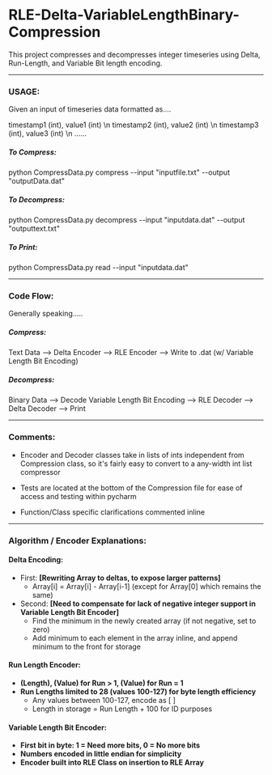 # RLE-Delta-VariableLengthBinary-Compression

This project compresses and decompresses integer timeseries using Delta, Run-Length, and Variable Bit length encoding. 

---

### USAGE: 
Given an input of timeseries data formatted as....

timestamp1 (int), value1 (int) \n
timestamp2 (int), value2 (int) \n
timestamp3 (int), value3 (int) \n
......
##### To Compress:
python CompressData.py compress --input "inputfile.txt" --output "outputData.dat"
##### To Decompress:
python CompressData.py decompress --input "inputdata.dat" --output "outputtext.txt"
##### To Print:
python CompressData.py read --input "inputdata.dat" 

-------------------------------------

### Code Flow: 
Generally speaking.....
##### Compress:
Text Data --> Delta Encoder --> RLE Encoder --> Write to .dat (w/ Variable Length Bit Encoding)
##### Decompress:
Binary Data --> Decode Variable Length Bit Encoding --> RLE Decoder --> Delta Decoder --> Print 


-------------------------------------

### Comments: 
- Encoder and Decoder classes take in lists of ints independent from Compression class, so it's fairly easy to convert to a any-width int list compressor

- Tests are located at the bottom of the Compression file for ease of access and testing within pycharm 

- Function/Class specific clarifications commented inline 

-------------------------------------

### Algorithm / Encoder Explanations: 
#### Delta Encoding: 
- First:  **[Rewriting Array to deltas, to expose larger patterns]**
  - Array[i] = Array[i] - Array[i-1] (except for Array[0] which remains the same)
- Second:  **[Need to compensate for lack of negative integer support in Variable Length Bit Encoder]** 
  - Find the minimum in the newly created array (if not negative, set to zero) 
  - Add minimum to each element in the array inline, and append minimum to the front for storage

#### Run Length Encoder: 
- **(Length), (Value) for Run > 1, (Value) for Run = 1**
- **Run Lengths limited to 28 (values 100-127) for byte length efficiency**
  - Any values between 100-127, encode as [<Length> <Value>]
  - Length in storage = Run Length + 100 for ID purposes

#### Variable Length Bit Encoder: 
- **First bit in byte:  1 = Need more bits, 0 = No more bits**
- **Numbers encoded in little endian for simplicity**
- **Encoder built into RLE Class on insertion to RLE Array** 




